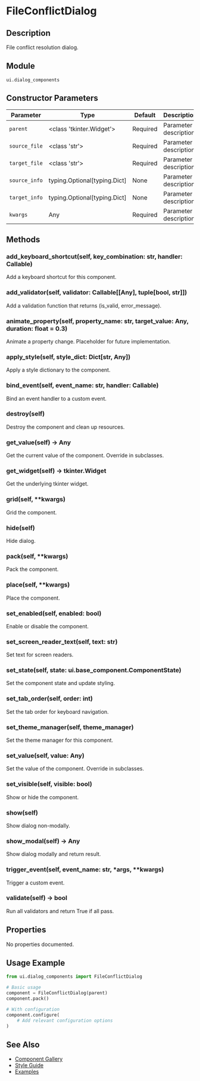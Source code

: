 # FileConflictDialog

## Description
File conflict resolution dialog.

## Module
`ui.dialog_components`

## Constructor Parameters
| Parameter | Type | Default | Description |
|-----------|------|---------|-------------|
| `parent` | <class 'tkinter.Widget'> | Required | Parameter description |
| `source_file` | <class 'str'> | Required | Parameter description |
| `target_file` | <class 'str'> | Required | Parameter description |
| `source_info` | typing.Optional[typing.Dict] | None | Parameter description |
| `target_info` | typing.Optional[typing.Dict] | None | Parameter description |
| `kwargs` | Any | Required | Parameter description |

## Methods
### add_keyboard_shortcut(self, key_combination: str, handler: Callable)
Add a keyboard shortcut for this component.

### add_validator(self, validator: Callable[[Any], tuple[bool, str]])
Add a validation function that returns (is_valid, error_message).

### animate_property(self, property_name: str, target_value: Any, duration: float = 0.3)
Animate a property change. Placeholder for future implementation.

### apply_style(self, style_dict: Dict[str, Any])
Apply a style dictionary to the component.

### bind_event(self, event_name: str, handler: Callable)
Bind an event handler to a custom event.

### destroy(self)
Destroy the component and clean up resources.

### get_value(self) -> Any
Get the current value of the component. Override in subclasses.

### get_widget(self) -> tkinter.Widget
Get the underlying tkinter widget.

### grid(self, **kwargs)
Grid the component.

### hide(self)
Hide dialog.

### pack(self, **kwargs)
Pack the component.

### place(self, **kwargs)
Place the component.

### set_enabled(self, enabled: bool)
Enable or disable the component.

### set_screen_reader_text(self, text: str)
Set text for screen readers.

### set_state(self, state: ui.base_component.ComponentState)
Set the component state and update styling.

### set_tab_order(self, order: int)
Set the tab order for keyboard navigation.

### set_theme_manager(self, theme_manager)
Set the theme manager for this component.

### set_value(self, value: Any)
Set the value of the component. Override in subclasses.

### set_visible(self, visible: bool)
Show or hide the component.

### show(self)
Show dialog non-modally.

### show_modal(self) -> Any
Show dialog modally and return result.

### trigger_event(self, event_name: str, *args, **kwargs)
Trigger a custom event.

### validate(self) -> bool
Run all validators and return True if all pass.


## Properties
No properties documented.

## Usage Example

```python
from ui.dialog_components import FileConflictDialog

# Basic usage
component = FileConflictDialog(parent)
component.pack()

# With configuration
component.configure(
    # Add relevant configuration options
)
```

## See Also
- [Component Gallery](../gallery.md)
- [Style Guide](../style-guide/README.md)
- [Examples](../examples/fileconflictdialog.py)
